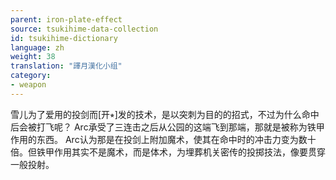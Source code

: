 ```yaml
---
parent: iron-plate-effect
source: tsukihime-data-collection
id: tsukihime-dictionary
language: zh
weight: 38
translation: "譯月漢化小组"
category:
- weapon
---
```


雪儿为了爱用的投剑而[开⭒]发的技术，是以突刺为目的的招式，不过为什么命中后会被打飞呢？
Arc承受了三连击之后从公园的这端飞到那端，那就是被称为铁甲作用的东西。
Arc认为那是在投剑上附加魔术，使其在命中时的冲击力变为数十倍。但铁甲作用其实不是魔术，而是体术，为埋葬机关密传的投掷技法，像要贯穿一般投射。
